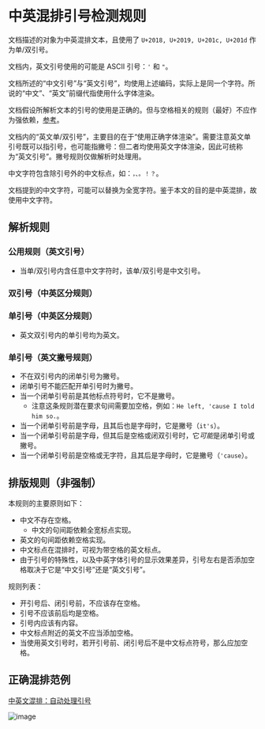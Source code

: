 # 中英混排引号检测规则

文档描述的对象为中英混排文本，且使用了 `U+2018, U+2019, U+201c, U+201d` 作为单/双引号。

文档内，英文引号使用的可能是 ASCII 引号：`'` 和 `"`。

文档所述的“中文引号”与“英文引号”，均使用上述编码，实际上是同一个字符。所说的“中文”、“英文”前缀代指使用什么字体渲染。

文档假设所解析文本的引号的使用是正确的。但与空格相关的规则（最好）不应作为强依赖，[参考](https://www.zhihu.com/question/19587406)。

文档内的“英文单/双引号”，主要目的在于“使用正确字体渲染”。需要注意英文单引号既可以指引号，也可能指撇号：但二者均使用英文字体渲染，因此可统称为“英文引号”。撇号规则仅做解析时处理用。

中文字符包含除引号外的中文标点，如：`，、。！？`。

文档提到的中文字符，可能可以替换为全宽字符。鉴于本文的目的是中英混排，故使用中文字符。

## 解析规则

### 公用规则（英文引号）

- 当单/双引号内含任意中文字符时，该单/双引号是中文引号。

### 双引号（中英区分规则）

### 单引号（中英区分规则）

- 英文双引号内的单引号均为英文。

### 单引号（英文撇号规则）

- 不在双引号内的闭单引号为撇号。
- 闭单引号不能匹配开单引号时为撇号。
- 当一个闭单引号前是其他标点符号时，它不是撇号。
  - 注意这条规则潜在要求句间需要加空格，例如：`He left, 'cause I told him so.`。
- 当一个闭单引号前是字母，且其后也是字母时，它是撇号（`it's`）。
- 当一个闭单引号前是字母，但其后是空格或闭双引号时，它*可能*是闭单引号或撇号。
- 当一个闭单引号前是空格或无字符，且其后是字母时，它是撇号（`'cause`）。

## 排版规则（非强制）

本规则的主要原则如下：

- 中文不存在空格。
  - 中文的句间距依赖全宽标点实现。
- 英文的句间距依赖空格实现。
- 中文标点在混排时，可视为带空格的英文标点。
- 由于引号的特殊性，以及中英字体引号的显示效果差异，引号左右是否添加空格取决于它是“中文引号”还是“英文引号”。

规则列表：

- 开引号后、闭引号前，不应该存在空格。
- 引号不应该前后均是空格。
- 引号内应该有内容。
- 中文标点附近的英文不应当添加空格。
- 当使用英文引号时，若开引号前、闭引号后不是中文标点符号，那么应加空格。

## 正确混排范例

[中英文混排：自动处理引号](https://lingsamuel.github.io/page/2021-03-02-中英文混排自动处理引号/)

![image](https://user-images.githubusercontent.com/14567045/109782177-8ae74f00-7c43-11eb-9f7d-c8302b58968a.png)
